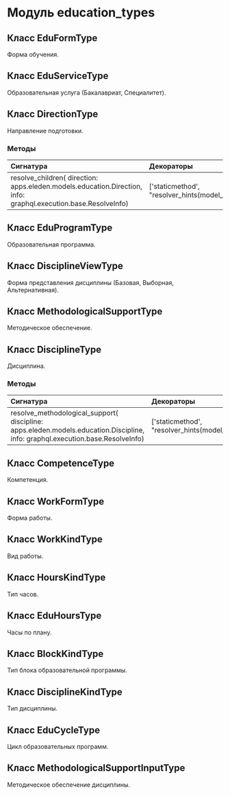 # Модуль education_types



## Класс EduFormType

Форма обучения.

## Класс EduServiceType

Образовательная услуга (Бакалавриат, Специалитет).

## Класс DirectionType

Направление подготовки.

### Методы

| Сигнатура                                                                                                      | Декораторы                                                      | Описание |
| :------------------------------------------------------------------------------------------------------------- | :-------------------------------------------------------------- | :------- |
| resolve_children( direction: apps.eleden.models.education.Direction, info: graphql.execution.base.ResolveInfo) | ['staticmethod', "resolver_hints(model_field='direction_set')"] | -        |

## Класс EduProgramType

Образовательная программа.

## Класс DisciplineViewType

Форма представления дисциплины (Базовая, Выборная, Альтернативная).

## Класс MethodologicalSupportType

Методическое обеспечение.

## Класс DisciplineType

Дисциплина.

### Методы

| Сигнатура                                                                                                                      | Декораторы                                                                  | Описание |
| :----------------------------------------------------------------------------------------------------------------------------- | :-------------------------------------------------------------------------- | :------- |
| resolve_methodological_support( discipline: apps.eleden.models.education.Discipline, info: graphql.execution.base.ResolveInfo) | ['staticmethod', "resolver_hints(model_field='methodologicalsupport_set')"] | -        |

## Класс CompetenceType

Компетенция.

## Класс WorkFormType

Форма работы.

## Класс WorkKindType

Вид работы.

## Класс HoursKindType

Тип часов.

## Класс EduHoursType

Часы по плану.

## Класс BlockKindType

Тип блока образовательной программы.

## Класс DisciplineKindType

Тип дисциплины.

## Класс EduCycleType

Цикл образовательных программ.

## Класс MethodologicalSupportInputType

Методическое обеспечение дисциплины.